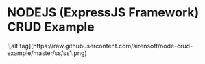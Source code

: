<h1>NODEJS (ExpressJS Framework) CRUD Example</h1>
![alt tag](https://raw.githubusercontent.com/sirensoft/node-crud-example/master/ss/ss1.png)
